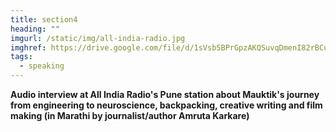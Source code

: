 ```yaml
---
title: section4
heading: ""
imgurl: /static/img/all-india-radio.jpg
imghref: https://drive.google.com/file/d/1sVsb5BPrGpzAKQSuvqDmenI82rBCur9J/view?usp=sharing
tags:
  - speaking
---
```

**Audio interview at All India Radio's Pune station about Mauktik's journey from engineering to neuroscience, backpacking, creative writing and film making (in Marathi by journalist/author Amruta Karkare)**